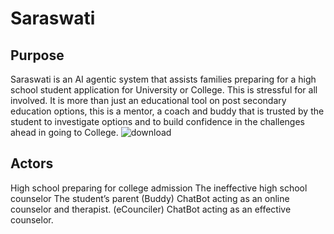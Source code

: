 # Saraswati
## Purpose
Saraswati is an AI agentic system that assists families preparing for a high school student application for University or College.  This is stressful for all involved.  It is more than just an educational tool on post secondary education options, this is a mentor, a coach and buddy that is trusted by the student to investigate options and to build confidence in the challenges ahead in going to College.
![download](https://github.com/user-attachments/assets/6359fec9-b784-45d5-a025-442cb8bd6b62)

## Actors
<Student> High school preparing for college admission
<Councilor> The ineffective high school counselor 
<Parent> The student’s parent
(Buddy) ChatBot acting as an online counselor and therapist.
(eCounciler) ChatBot acting as an effective counselor.


